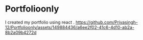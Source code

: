 # Portfolioonly
I created my portfolio using react .
https://github.com/Priyasingh-12/Portfolioonly/assets/149884436/a6ee2f02-41c6-4d10-ab2a-8b2a09b4272d
